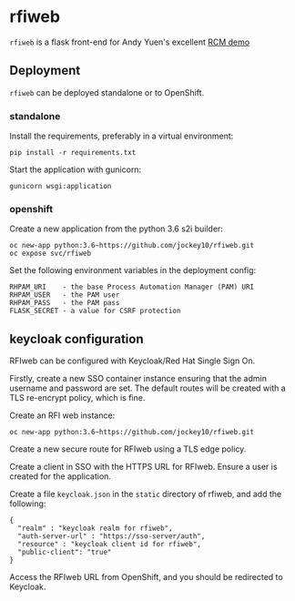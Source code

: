# rfiweb

`rfiweb` is a flask front-end for Andy Yuen's excellent [RCM demo](https://github.com/AndyYuen/rcm2)

## Deployment

`rfiweb` can be deployed standalone or to OpenShift.

### standalone

Install the requirements, preferably in a virtual environment:
```
pip install -r requirements.txt
```
Start the application with gunicorn:
```
gunicorn wsgi:application
```
### openshift

Create a new application from the python 3.6 s2i builder:
```
oc new-app python:3.6~https://github.com/jockey10/rfiweb.git
oc expose svc/rfiweb
```
Set the following environment variables in the deployment config:
```
RHPAM_URI    - the base Process Automation Manager (PAM) URI
RHPAM_USER   - the PAM user
RHPAM_PASS   - the PAM pass
FLASK_SECRET - a value for CSRF protection
```

## keycloak configuration

RFIweb can be configured with Keycloak/Red Hat Single Sign On.

Firstly, create a new SSO container instance ensuring that the admin username and password are set. The default routes will be created with a TLS re-encrypt policy, which is fine.

Create an RFI web instance:
```
oc new-app python:3.6~https://github.com/jockey10/rfiweb.git
``` 
Create a new secure route for RFIweb using a TLS edge policy.

Create a client in SSO with the HTTPS URL for RFIweb. Ensure a user is created for the application.

Create a file `keycloak.json` in the `static` directory of rfiweb, and add the following:
```
{
  "realm" : "keycloak realm for rfiweb",
  "auth-server-url" : "https://sso-server/auth",
  "resource" : "keycloak client id for rfiweb",
  "public-client": "true"
}
```
Access the RFIweb URL from OpenShift, and you should be redirected to Keycloak.
